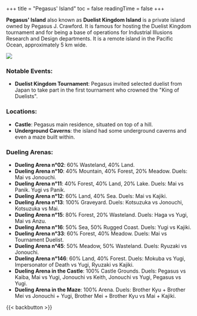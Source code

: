 +++
title = "Pegasus' Island"
toc = false
readingTime = false
+++

**Pegasus' Island** also known as **Duelist Kingdom Island** is a private island owned by Pegasus J. Crawford. It is famous for hosting the Duelist Kingdom tournament and for being a base of operations for Industrial Illusions Research and Design departments. It is a remote island in the Pacific Ocean, approximately 5 km wide.

![](/img/storyimg/loc002.jpg)

### Notable Events:

- **Duelist Kingdom Tournament**: Pegasus invited selected duelist from Japan to take part in the first tournament who crowned the "King of Duelists".

### Locations:

- **Castle**: Pegasus main residence, situated on top of a hill.
- **Underground Caverns**: the island had some underground caverns and even a maze built within.

### Dueling Arenas:

- **Dueling Arena n°02**: 60% Wasteland, 40% Land.
- **Dueling Arena n°10**: 40% Mountain, 40% Forest, 20% Meadow. Duels: Mai vs Jonouchi.
- **Dueling Arena n°11**: 40% Forest, 40% Land, 20% Lake. Duels: Mai vs Panik. Yugi vs Panik.
- **Dueling Arena n°12**: 60% Land, 40% Sea. Duels: Mai vs Kajiki.
- **Dueling Arena n°13**: 100% Graveyard. Duels: Kotsuzuka vs Jonouchi, Kotsuzuka vs Mai.
- **Dueling Arena n°15**: 80% Forest, 20% Wasteland. Duels: Haga vs Yugi, Mai vs Anzu.
- **Dueling Arena n°16**: 50% Sea, 50% Rugged Coast. Duels: Yugi vs Kajiki.
- **Dueling Arena n°33**: 60% Forest, 40% Meadow. Duels: Mai vs Tournament Duelist.
- **Dueling Arena n°45**: 50% Meadow, 50% Wasteland. Duels: Ryuzaki vs Jonouchi.
- **Dueling Arena n°146**: 60% Land, 40% Forest. Duels: Mokuba vs Yugi, Impersonator of Death vs Yugi, Ryuzaki vs Kajiki. 
- **Dueling Arena in the Castle**: 100% Castle Grounds. Duels: Pegasus vs Kaiba, Mai vs Yugi, Jonouchi vs Keith, Jonouchi vs Yugi, Pegasus vs Yugi.
- **Dueling Arena in the Maze**: 100% Arena. Duels: Brother Kyu + Brother Mei vs Jonouchi + Yugi, Brother Mei + Brother Kyu vs Mai + Kajiki.


{{< backbutton >}}
